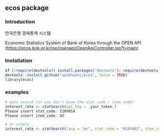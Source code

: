 ecos package
---

### Introduction
한국은행 경제통계 시스템  

Economic Statistics System of Bank of Korea through the OPEN API  
(https://ecos.bok.or.kr/jsp/openapi/OpenApiController.jsp?t=main)

### Installation
```r
if (!require(devtools)) install.packages("devtools"); require(devtools)  
devtools::install_github("seokhoonj/ecos", force = TRUE)  
library(ecos)
```

### examples
```r
# data search (if you don't know the stat_code / item_code)
interest_rate <- statSearch(api_key = _your_token_)
Please insert stat_code: I10Y014
Please insert item_code: US

# or simply
interest_rate <- statSearch(lang = "en", stat_code = "028Y001", item_code = "BEEA14")

```

